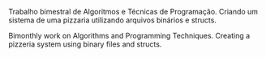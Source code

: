 Trabalho bimestral de Algoritmos e Técnicas de Programação.
Criando um sistema de uma pizzaria utilizando arquivos binários e structs.

Bimonthly work on Algorithms and Programming Techniques.
Creating a pizzeria system using binary files and structs.
